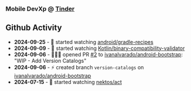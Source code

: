 ### Mobile DevXp @ [Tinder](https://medium.com/tinder)

## Github Activity
- **2024-09-25** - 👀 started watching [android/gradle-recipes](https://github.com/android/gradle-recipes)
- **2024-09-09** - 👀 started watching [Kotlin/binary-compatibility-validator](https://github.com/Kotlin/binary-compatibility-validator)
- **2024-09-06** - 🧑🏻‍💻 opened PR [#2](https://github.com/ivanalvarado/android-bootstrap/pull/2) to [ivanalvarado/android-bootstrap](https://github.com/ivanalvarado/android-bootstrap): "WIP - Add Version Catalogs"
- **2024-09-06** - ⚡️ created branch `version-catalogs` on [ivanalvarado/android-bootstrap](https://github.com/ivanalvarado/android-bootstrap)
- **2024-07-15** - 👀 started watching [nektos/act](https://github.com/nektos/act)